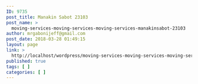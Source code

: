 ```yaml
---
ID: 9735
post_title: Manakin Sabot 23103
post_name: >
  moving-services-moving-services-moving-services-manakinsabot-23103
author: mrgabonijeff@gmail.com
post_date: 2018-03-28 01:49:15
layout: page
link: >
  http://localhost/wordpress/moving-services-moving-services-moving-services-manakinsabot-23103/
published: true
tags: [ ]
categories: [ ]
---
```

